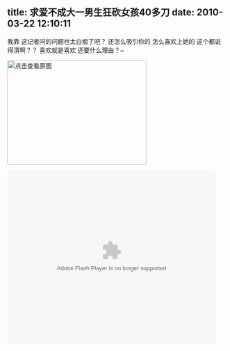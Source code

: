 title: 求爱不成大一男生狂砍女孩40多刀
date: 2010-03-22 12:10:11
---

<p>
	<span id="content_13407789" name="content_13407789">我靠 这记者问的问题也太白痴了吧？ 还怎么吸引你的 怎么喜欢上她的 这个都说得清啊？？ 喜欢就是喜欢 还要什么理由？~</span></p>
<p>
	<span name="content_13407789"><a href="width/upload/201003/ea3629a31a8efa3182f36a4a4a0ab3ad-20100321230340.jpg" id="file:" target="_blank"><img border="0" height="240" src="width/upload/201003/ea3629a31a8efa3182f36a4a4a0ab3ad-20100321230340.jpg" title="点击查看原图" width="320" /></a></span></p>
<p>
	<embed align="middle" allowscriptaccess="sameDomain" height="400" quality="high" src="http://player.youku.com/player.php/sid/XODg3MTA0OA==/v.swf" type="application/x-shockwave-flash" width="480"></embed></p>